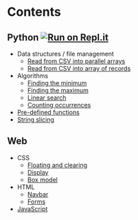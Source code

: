 # Contents

## Python [![Run on Repl.it](https://repl.it/badge/github/fr3shby/Assignment-Resources)](https://repl.it/github/fr3shby/Assignment-Resources)

- Data structures / file management
  - [Read from CSV into parallel arrays](python/csv-arrays.py)
  - [Read from CSV into array of records](python/csv-records.py)
- Algorithms
  - [Finding the minimum](python/findmin.py)
  - [Finding the maximum](python/findmax.py)
  - [Linear search](python/linearsearch.py)
  - [Counting occurrences](python/countoccurrences.py)
- [Pre-defined functions](python/predefined-functions.py)
- [String slicing](python/strings.py)

## Web

- CSS
  - [Floating and clearing](web/floatclear.md)
  - [Display](web/display.md)
  - [Box model](web/boxmodel.md)
- HTML
  - [Navbar](web/navbar.md)
  - [Forms](web/forms.md)
- [JavaScript](web/javascript.md)
